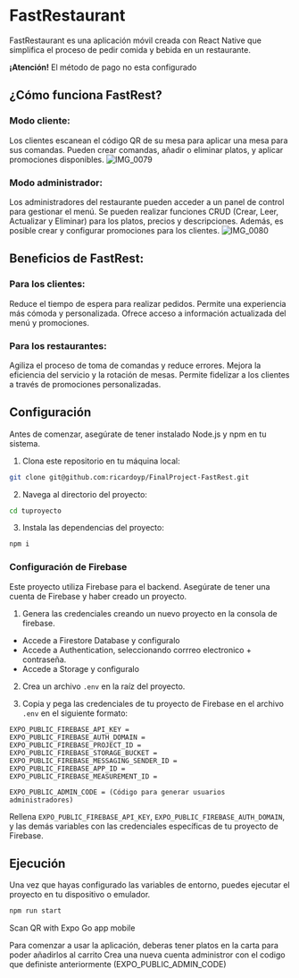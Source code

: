 # FastRestaurant

FastRestaurant es una aplicación móvil creada con React Native que simplifica el proceso de pedir comida y bebida en un restaurante.

**¡Atención!** El método de pago no esta configurado

## ¿Cómo funciona FastRest?

### Modo cliente:
Los clientes escanean el código QR de su mesa para aplicar una mesa para sus comandas.
Pueden crear comandas, añadir o eliminar platos, y aplicar promociones disponibles.
![IMG_0079](https://github.com/ricardoyp/FinalProject-FastRest/assets/145460649/a145c90e-a738-4429-a69a-6cd0082f7097)

### Modo administrador:
Los administradores del restaurante pueden acceder a un panel de control para gestionar el menú.
Se pueden realizar funciones CRUD (Crear, Leer, Actualizar y Eliminar) para los platos, precios y descripciones.
Además, es posible crear y configurar promociones para los clientes.
![IMG_0080](https://github.com/ricardoyp/FinalProject-FastRest/assets/145460649/8b5645f7-77df-4d7f-b12f-803cc8fba8c5)


## Beneficios de FastRest:

### Para los clientes:
Reduce el tiempo de espera para realizar pedidos.
Permite una experiencia más cómoda y personalizada.
Ofrece acceso a información actualizada del menú y promociones.

### Para los restaurantes:
Agiliza el proceso de toma de comandas y reduce errores.
Mejora la eficiencia del servicio y la rotación de mesas.
Permite fidelizar a los clientes a través de promociones personalizadas.

## Configuración

Antes de comenzar, asegúrate de tener instalado Node.js y npm en tu sistema.

1. Clona este repositorio en tu máquina local:
```bash
git clone git@github.com:ricardoyp/FinalProject-FastRest.git
```

2. Navega al directorio del proyecto:
```bash
cd tuproyecto
```

3. Instala las dependencias del proyecto:
```bash
npm i
```

### Configuración de Firebase

Este proyecto utiliza Firebase para el backend. Asegúrate de tener una cuenta de Firebase y haber creado un proyecto.

1. Genera las credenciales creando un nuevo proyecto en la consola de firebase.
  - Accede a Firestore Database y configuralo
  - Accede a Authentication, seleccionando corrreo electronico + contraseña.
  - Accede a Storage y configuralo

2. Crea un archivo `.env` en la raíz del proyecto.

3. Copia y pega las credenciales de tu proyecto de Firebase en el archivo `.env` en el siguiente formato:
```
EXPO_PUBLIC_FIREBASE_API_KEY = 
EXPO_PUBLIC_FIREBASE_AUTH_DOMAIN = 
EXPO_PUBLIC_FIREBASE_PROJECT_ID = 
EXPO_PUBLIC_FIREBASE_STORAGE_BUCKET = 
EXPO_PUBLIC_FIREBASE_MESSAGING_SENDER_ID = 
EXPO_PUBLIC_FIREBASE_APP_ID = 
EXPO_PUBLIC_FIREBASE_MEASUREMENT_ID = 

EXPO_PUBLIC_ADMIN_CODE = (Código para generar usuarios administradores)
```

Rellena `EXPO_PUBLIC_FIREBASE_API_KEY`, `EXPO_PUBLIC_FIREBASE_AUTH_DOMAIN`, y las demás variables con las credenciales específicas de tu proyecto de Firebase.

## Ejecución

Una vez que hayas configurado las variables de entorno, puedes ejecutar el proyecto en tu dispositivo o emulador.

```bash
npm run start
```
Scan QR with Expo Go app mobile

Para comenzar a usar la aplicación, deberas tener platos en la carta para poder añadirlos al carrito
Crea una nueva cuenta administror con el codigo que definiste anteriormente (EXPO_PUBLIC_ADMIN_CODE)


